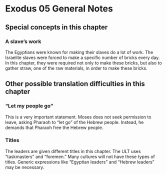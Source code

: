 # Exodus 05 General Notes
## Special concepts in this chapter

### A slave’s work
The Egyptians were known for making their slaves do a lot of work. The Israelite slaves were forced to make a specific number of bricks every day. In this chapter, they were required not only to make these bricks, but also to gather straw, one of the raw materials, in order to make these bricks.

## Other possible translation difficulties in this chapter

### “Let my people go”
This is a very important statement. Moses does not seek permission to leave, asking Pharaoh to “let go” of the Hebrew people. Instead, he demands that Pharaoh free the Hebrew people.

### Titles
The leaders are given different titles in this chapter. The ULT uses “taskmasters” and “foremen.” Many cultures will not have these types of titles. Generic expressions like “Egyptian leaders” and “Hebrew leaders” may be necessary.